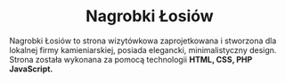 <h1 style="text-align:center;">Nagrobki Łosiów</h1>
<p>Nagrobki Łosiów to strona wizytówkowa zaprojetkowana i stworzona dla lokalnej firmy kamieniarskiej, posiada elegancki, minimalistyczny design. Strona została wykonana za pomocą technologii <b>HTML, CSS, PHP JavaScript.</b></p>
